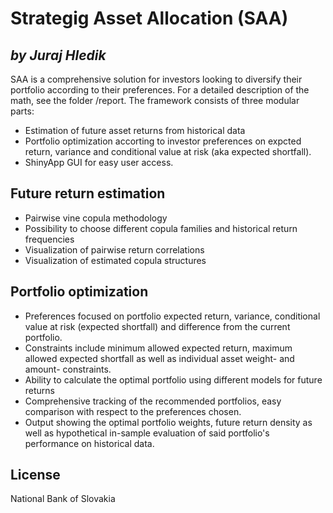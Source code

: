 # Strategig Asset Allocation (SAA)
## _by Juraj Hledik_

SAA is a comprehensive solution for investors looking to diversify their portfolio according to their preferences. For a detailed description of the math, see the folder /report. The framework consists of three modular parts:

- Estimation of future asset returns from historical data
- Portfolio optimization accorting to investor preferences on expcted return, variance and conditional value at risk (aka expected shortfall).
- ShinyApp GUI for easy user access.

## Future return estimation

- Pairwise vine copula methodology
- Possibility to choose different copula families and historical return frequencies
- Visualization of pairwise return correlations
- Visualization of estimated copula structures

## Portfolio optimization

- Preferences focused on portfolio expected return, variance, conditional value at risk (expected shortfall) and difference from the current portfolio.
- Constraints include minimum allowed expected return, maximum allowed expected shortfall as well as individual asset weight- and amount- constraints.
- Ability to calculate the optimal portfolio using different models for future returns
- Comprehensive tracking of the recommended portfolios, easy comparison with respect to the preferences chosen.
- Output showing the optimal portfolio weights, future return density as well as hypothetical in-sample evaluation of said portfolio's performance on historical data.

## License

National Bank of Slovakia